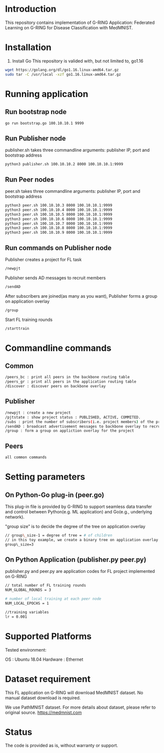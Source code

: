 # Introduction

This repository contains implementation of G-RING Application: Federated Learning on G-RING for Disease Classification with MedMNIST.

# Installation

1. Install Go
This repository is valided with, but not limited to, go1.16
```bash
wget https://golang.org/dl/go1.16.linux-amd64.tar.gz
sudo tar -C /usr/local -xzf go1.16.linux-amd64.tar.gz
```


# Running application

## Run bootstrap node

```bash
go run bootstrap.go 100.10.10.1 9999
```

## Run Publisher node

publisher.sh takes three commandline arguments: publisher IP, port and bootstrap address
```bash
python3 publisher.sh 100.10.10.2 8000 100.10.10.1:9999
```
## Run Peer nodes

peer.sh takes three commandline arguments: publisher IP, port and bootstrap address
```bash
python3 peer.sh 100.10.10.3 8000 100.10.10.1:9999
python3 peer.sh 100.10.10.4 8000 100.10.10.1:9999
python3 peer.sh 100.10.10.5 8000 100.10.10.1:9999
python3 peer.sh 100.10.10.6 8000 100.10.10.1:9999
python3 peer.sh 100.10.10.7 8000 100.10.10.1:9999
python3 peer.sh 100.10.10.8 8000 100.10.10.1:9999
python3 peer.sh 100.10.10.9 8000 100.10.10.1:9999
```

## Run commands on Publisher node

Publisher creates a project for FL task
```bash
/newpjt
```

Publisher sends AD messages to recruit members
```bash
/sendAD
```

After subscribers are joined(as many as you want),
Publisher forms a group on application overlay
```bash
/group
```

Start FL training rounds
```bash
/starttrain
```


# Commandline commands

## Common
```bash
/peers_bc : print all peers in the backbone routing table
/peers_gr : print all peers in the application routing table
/discover : discover peers on backbone overlay
```
## Publisher
```bash
/newpjt : create a new project
/pjtstate : show project status : PUBLISHED, ACTIVE, COMMITED.
/subs : print the number of subscribers(i.e. project members) of the project
/sendAD : broadcast advertisement messages to backbone overlay to recruit project members
/group : form a group on appliction overlay for the project
```

## Peers
```bash
all common commands
```

# Setting parameters

## On Python-Go plug-in (peer.go)
This plug-in file is provided by G-RING to support seamless data transfer and control between Python(e.g. ML application) and Go(e.g., underlying network).

"group size" is to decide the degree of the tree on application overlay
```bash
// group\_size-1 = degree of tree = # of children
// in this toy example, we create a binary tree on application overlay
group\_size=3
```

## On Python Application (publisher.py peer.py)
publisher.py and peer.py are application codes for FL project implemented on G-RING

```bash
// total number of FL training rounds
NUM_GLOBAL_ROUNDS = 3

# number of local training at each peer node
NUM_LOCAL_EPOCHS = 1 
```

```bash
//training variables
lr = 0.001
```

# Supported Platforms

Tested environment:

OS : Ubuntu 18.04
Hardware : Ethernet

# Dataset requirement
This FL application on G-RING will download MedMNIST dataset.
No manual dataset download is required.

We use PathMNIST dataset. For more details about dataset, please refer to original source.
https://medmnist.com

# Status
The code is provided as is, without warranty or support.
